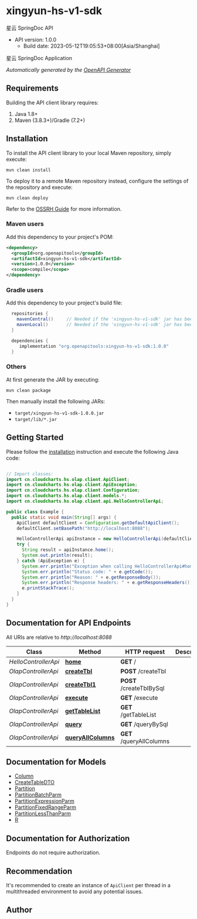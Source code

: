 # xingyun-hs-v1-sdk

星云 SpringDoc API
- API version: 1.0.0
  - Build date: 2023-05-12T19:05:53+08:00[Asia/Shanghai]

星云 SpringDoc Application


*Automatically generated by the [OpenAPI Generator](https://openapi-generator.tech)*


## Requirements

Building the API client library requires:
1. Java 1.8+
2. Maven (3.8.3+)/Gradle (7.2+)

## Installation

To install the API client library to your local Maven repository, simply execute:

```shell
mvn clean install
```

To deploy it to a remote Maven repository instead, configure the settings of the repository and execute:

```shell
mvn clean deploy
```

Refer to the [OSSRH Guide](http://central.sonatype.org/pages/ossrh-guide.html) for more information.

### Maven users

Add this dependency to your project's POM:

```xml
<dependency>
  <groupId>org.openapitools</groupId>
  <artifactId>xingyun-hs-v1-sdk</artifactId>
  <version>1.0.0</version>
  <scope>compile</scope>
</dependency>
```

### Gradle users

Add this dependency to your project's build file:

```groovy
  repositories {
    mavenCentral()     // Needed if the 'xingyun-hs-v1-sdk' jar has been published to maven central.
    mavenLocal()       // Needed if the 'xingyun-hs-v1-sdk' jar has been published to the local maven repo.
  }

  dependencies {
     implementation "org.openapitools:xingyun-hs-v1-sdk:1.0.0"
  }
```

### Others

At first generate the JAR by executing:

```shell
mvn clean package
```

Then manually install the following JARs:

* `target/xingyun-hs-v1-sdk-1.0.0.jar`
* `target/lib/*.jar`

## Getting Started

Please follow the [installation](#installation) instruction and execute the following Java code:

```java

// Import classes:
import cn.cloudcharts.hs.olap.client.ApiClient;
import cn.cloudcharts.hs.olap.client.ApiException;
import cn.cloudcharts.hs.olap.client.Configuration;
import cn.cloudcharts.hs.olap.client.models.*;
import cn.cloudcharts.hs.olap.client.api.HelloControllerApi;

public class Example {
  public static void main(String[] args) {
    ApiClient defaultClient = Configuration.getDefaultApiClient();
    defaultClient.setBasePath("http://localhost:8088");

    HelloControllerApi apiInstance = new HelloControllerApi(defaultClient);
    try {
      String result = apiInstance.home();
      System.out.println(result);
    } catch (ApiException e) {
      System.err.println("Exception when calling HelloControllerApi#home");
      System.err.println("Status code: " + e.getCode());
      System.err.println("Reason: " + e.getResponseBody());
      System.err.println("Response headers: " + e.getResponseHeaders());
      e.printStackTrace();
    }
  }
}

```

## Documentation for API Endpoints

All URIs are relative to *http://localhost:8088*

Class | Method | HTTP request | Description
------------ | ------------- | ------------- | -------------
*HelloControllerApi* | [**home**](docs/HelloControllerApi.md#home) | **GET** / | 
*OlapControllerApi* | [**createTbl**](docs/OlapControllerApi.md#createTbl) | **POST** /createTbl | 
*OlapControllerApi* | [**createTbl1**](docs/OlapControllerApi.md#createTbl1) | **POST** /createTblBySql | 
*OlapControllerApi* | [**execute**](docs/OlapControllerApi.md#execute) | **GET** /execute | 
*OlapControllerApi* | [**getTableList**](docs/OlapControllerApi.md#getTableList) | **GET** /getTableList | 
*OlapControllerApi* | [**query**](docs/OlapControllerApi.md#query) | **GET** /queryBySql | 
*OlapControllerApi* | [**queryAllColumns**](docs/OlapControllerApi.md#queryAllColumns) | **GET** /queryAllColumns | 


## Documentation for Models

 - [Column](docs/Column.md)
 - [CreateTableDTO](docs/CreateTableDTO.md)
 - [Partition](docs/Partition.md)
 - [PartitionBatchParm](docs/PartitionBatchParm.md)
 - [PartitionExpressionParm](docs/PartitionExpressionParm.md)
 - [PartitionFixedRangeParm](docs/PartitionFixedRangeParm.md)
 - [PartitionLessThanParm](docs/PartitionLessThanParm.md)
 - [R](docs/R.md)


<a id="documentation-for-authorization"></a>
## Documentation for Authorization

Endpoints do not require authorization.


## Recommendation

It's recommended to create an instance of `ApiClient` per thread in a multithreaded environment to avoid any potential issues.

## Author



